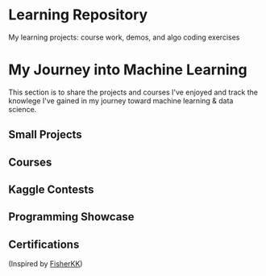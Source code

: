 # Learning Repository
My learning projects: course work, demos, and algo coding exercises

# My Journey into Machine Learning
This section is to share the projects and courses I've enjoyed and track the knowlege I've gained in my journey toward machine learning & data science.

## Small Projects

## Courses

## Kaggle Contests

## Programming Showcase

## Certifications

(Inspired by [FisherKK](https://github.com/FisherKK/F1sherKK-MyRoadToAI))
